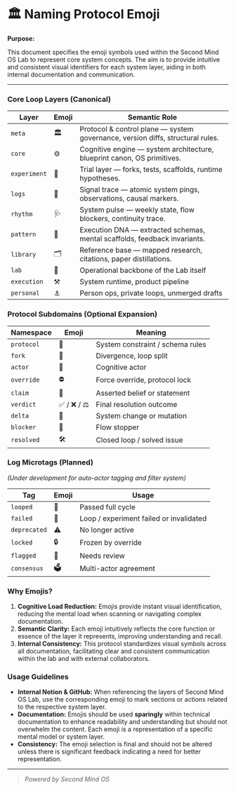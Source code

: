 # 🏛 Naming Protocol Emoji

**Purpose:**

This document specifies the emoji symbols used within the Second Mind OS Lab to represent core system concepts. The aim is to provide intuitive and consistent visual identifiers for each system layer, aiding in both internal documentation and communication.

---

### Core Loop Layers (Canonical)

| Layer        | Emoji | Semantic Role                                                                  |
| ------------ | ----- | ------------------------------------------------------------------------------ |
| `meta`       | 🏛     | Protocol & control plane — system governance, version diffs, structural rules. |
| `core`       | ⚙️    | Cognitive engine — system architecture, blueprint canon, OS primitives.        |
| `experiment` | 🧪    | Trial layer — forks, tests, scaffolds, runtime hypotheses.                     |
| `logs`       | 📃    | Signal trace — atomic system pings, observations, causal markers.              |
| `rhythm`     | 🩺    | System pulse — weekly state, flow blockers, continuity trace.                  |
| `pattern`    | 🧬    | Execution DNA — extracted schemas, mental scaffolds, feedback invariants.      |
| `library`    | 🗂️    | Reference base — mapped research, citations, paper distillations.              |
| `lab`        | 🧱    | Operational backbone of the Lab itself                                         |
| `execution`  | ⚒️    | System runtime, product pipeline                                               |
| `personal`   | ⚓    | Person ops, private loops, unmerged drafts                                     |

### Protocol Subdomains (Optional Expansion)

| Namespace  | Emoji       | Meaning                          |
| ---------- | ----------- | -------------------------------- |
| `protocol` | 📏          | System constraint / schema rules |
| `fork`     | 🌿          | Divergence, loop split           |
| `actor`    | 🚀          | Cognitive actor                  |
| `override` | ⛔          | Force override, protocol lock    |
| `claim`    | 📣          | Asserted belief or statement     |
| `verdict`  | ✅ / ❌ / ⚖ | Final resolution outcome         |
| `delta`    | 🔀          | System change or mutation        |
| `blocker`  | 🚧          | Flow stopper                     |
| `resolved` | 🛠️          | Closed loop / solved issue       |

### Log Microtags (Planned)

_(Under development for auto-actor tagging and filter system)_

| Tag          | Emoji | Usage                                   |
| ------------ | ----- | --------------------------------------- |
| `looped`     | 🔁    | Passed full cycle                       |
| `failed`     | 🚫    | Loop / experiment failed or invalidated |
| `deprecated` | ⚠️    | No longer active                        |
| `locked`     | 🔒    | Frozen by override                      |
| `flagged`    | 🚩    | Needs review                            |
| `consensus`  | 🗳️    | Multi-actor agreement                   |

### Why Emojis?

1. **Cognitive Load Reduction:** Emojis provide instant visual identification, reducing the mental load when scanning or navigating complex documentation.
2. **Semantic Clarity:** Each emoji intuitively reflects the core function or essence of the layer it represents, improving understanding and recall.
3. **Internal Consistency:** This protocol standardizes visual symbols across all documentation, facilitating clear and consistent communication within the lab and with external collaborators.

### Usage Guidelines

- **Internal Notion & GitHub:** When referencing the layers of Second Mind OS Lab, use the corresponding emoji to mark sections or actions related to the respective system layer.
- **Documentation:** Emojis should be used **sparingly** within technical documentation to enhance readability and understanding but should not overwhelm the content. Each emoji is a representation of a specific mental model or system layer.
- **Consistency:** The emoji selection is final and should not be altered unless there is significant feedback indicating a need for better representation.

---

> _Powered by Second Mind OS_
